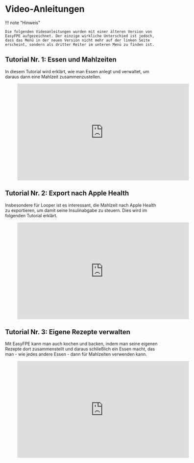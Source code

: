 # Video-Anleitungen

!!! note "Hinweis"

    Die folgenden Videoanleitungen wurden mit einer älteren Version von EasyFPE aufgezeichnet. Der einzige wirkliche Unterschied ist jedoch, dass das Menü in der neuen Version nicht mehr auf der linken Seite erscheint, sondern als dritter Reiter im unteren Menü zu finden ist.

## Tutorial Nr. 1: Essen und Mahlzeiten

In diesem Tutorial wird erklärt, wie man Essen anlegt und verwaltet, um daraus dann eine Mahlzeit zusammenzustellen.

<figure class="video_container">
  <iframe src="https://www.youtube.com/embed/c7z_h6DfHAM" width="560" height="315" frameborder="0" allow="accelerometer; autoplay; clipboard-write; encrypted-media; gyroscope; picture-in-picture" allowfullscreen=""></iframe>
</figure>

## Tutorial Nr. 2: Export nach Apple Health

Insbesondere für Looper ist es interessant, die Mahlzeit nach Apple Health zu exportieren, um damit seine Insulinabgabe zu steuern. Dies wird im folgenden Tutorial erklärt.

<figure class="video_container">
  <iframe src="https://www.youtube.com/embed/okjBHirenT4" width="560" height="315" frameborder="0" allow="accelerometer; autoplay; clipboard-write; encrypted-media; gyroscope; picture-in-picture" allowfullscreen=""></iframe>
</figure>

## Tutorial Nr. 3: Eigene Rezepte verwalten

Mit EasyFPE kann man auch kochen und backen, indem man seine eigenen Rezepte dort zusammenstellt und daraus schließlich ein Essen macht, das man - wie jedes andere Essen - dann für Mahlzeiten verwenden kann.

<figure class="video_container">
  <iframe src="https://www.youtube.com/embed/cs9zk27f1c4" width="560" height="315" frameborder="0" allow="accelerometer; autoplay; clipboard-write; encrypted-media; gyroscope; picture-in-picture" allowfullscreen=""></iframe>
</figure>
